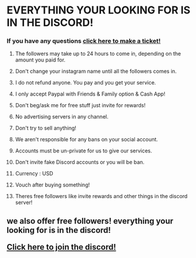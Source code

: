 <h1> EVERYTHING YOUR LOOKING FOR IS IN THE DISCORD! </h1>



<h3> If you have any questions  <a href="https://discord.gg/sKzrs4wrj3" target="_blank">click here to make a ticket!</a></h3>

1. The followers may take up to 24 hours to come in, depending on the amount you paid for.

2. Don't change your instagram name until all the followers comes in.

3. I do not refund anyone. You pay and you get your service.

4. I only accept Paypal with Friends & Family option & Cash App!

5. Don't beg/ask me for free stuff just invite for rewards!

6. No advertising servers in any channel.

7. Don't try to sell anything!

8. We aren't responsible for any bans on your social account.

9. Accounts must be un-private for us to give our services.

10. Don't invite fake Discord accounts or you will be ban.

11. Currency : USD

12. Vouch after buying something!

13. Theres free followers like invite rewards and other things in the discord server!

<h2> we also offer free followers! everything your looking for is in the discord!  


<a href="https://discord.gg/sKzrs4wrj3" target="_blank">Click here to join the discord!</a></h2>
